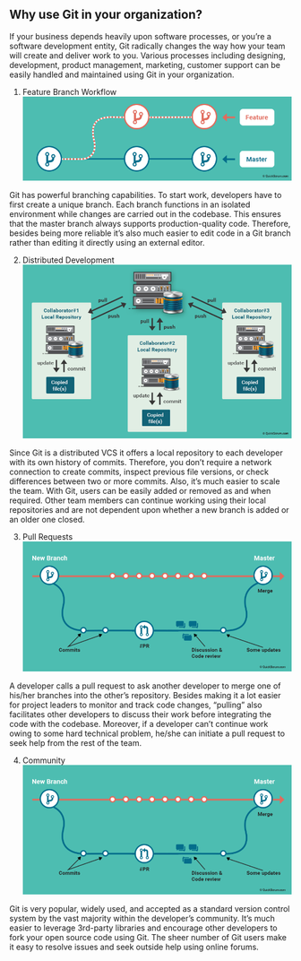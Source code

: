 
## Why use Git in your organization?

If your business depends heavily upon software processes, or you’re a software development entity, Git radically changes the way how your team will create and deliver work to you. Various processes including designing, development, product management, marketing, customer support can be easily handled and maintained using Git in your organization.

1. Feature Branch Workflow
![](/gitlab-feature-branch-workflow.png)

Git has powerful branching capabilities. To start work, developers have to first create a unique branch. Each branch functions in an isolated environment while changes are carried out in the codebase. This ensures that the master branch always supports production-quality code. Therefore, besides being more reliable it’s also much easier to edit code in a Git branch rather than editing it directly using an external editor.

2. Distributed Development
![](/gitlab-distributed-development.png)

Since Git is a distributed VCS it offers a local repository to each developer with its own history of commits. Therefore, you don’t require a network connection to create commits, inspect previous file versions, or check differences between two or more commits. Also, it’s much easier to scale the team. With Git, users can be easily added or removed as and when required. Other team members can continue working using their local repositories and are not dependent upon whether a new branch is added or an older one closed.

3. Pull Requests
![](/gitlab-pull-requests.png)

A developer calls a pull request to ask another developer to merge one of his/her branches into the other’s repository. Besides making it a lot easier for project leaders to monitor and track code changes, “pulling” also facilitates other developers to discuss their work before integrating the code with the codebase. Moreover, if a developer can’t continue work owing to some hard technical problem, he/she can initiate a pull request to seek help from the rest of the team.

4. Community
![](/gitlab-pull-requests.png)

Git is very popular, widely used, and accepted as a standard version control system by the vast majority within the developer’s community. It’s much easier to leverage 3rd-party libraries and encourage other developers to fork your open source code using Git. The sheer number of Git users make it easy to resolve issues and seek outside help using online forums.
